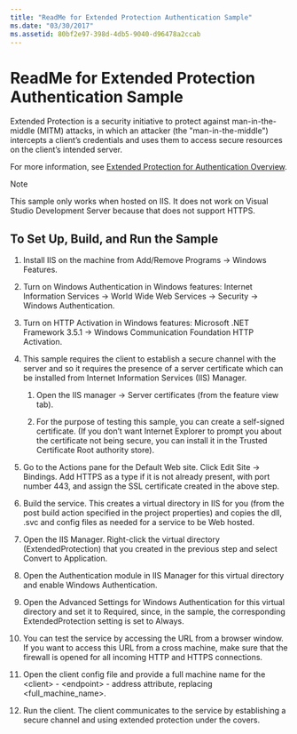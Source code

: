 ```yaml
---
title: "ReadMe for Extended Protection Authentication Sample"
ms.date: "03/30/2017"
ms.assetid: 80bf2e97-398d-4db5-9040-d96478a2ccab
---
```

# ReadMe for Extended Protection Authentication Sample

Extended Protection is a security initiative to protect against man-in-the-middle (MITM) attacks, in which an attacker (the "man-in-the-middle") intercepts a client’s credentials and uses them to access secure resources on the client’s intended server.

For more information, see [Extended Protection for Authentication Overview](../../../../docs/framework/wcf/feature-details/extended-protection-for-authentication-overview.md).

> [!NOTE]
> This sample only works when hosted on IIS. It does not work on Visual Studio Development Server because that does not support HTTPS.

## To Set Up, Build, and Run the Sample

1. Install IIS on the machine from Add/Remove Programs -> Windows Features.

2. Turn on Windows Authentication in Windows features: Internet Information Services -> World Wide Web Services -> Security -> Windows Authentication.

3. Turn on HTTP Activation in Windows features: Microsoft .NET Framework 3.5.1 -> Windows Communication Foundation HTTP Activation.

4. This sample requires the client to establish a secure channel with the server and so it requires the presence of a server certificate which can be installed from Internet Information Services (IIS) Manager.

    1. Open the IIS manager -> Server certificates (from the feature view tab).

    2. For the purpose of testing this sample, you can create a self-signed certificate. (If you don’t want Internet Explorer to prompt you about the certificate not being secure, you can install it in the Trusted Certificate Root authority store).

5. Go to the Actions pane for the Default Web site. Click Edit Site -> Bindings. Add HTTPS as a type if it is not already present, with port number 443, and assign the SSL certificate created in the above step.

6. Build the service. This creates a virtual directory in IIS for you (from the post build action specified in the project properties) and copies the dll, .svc and config files as needed for a service to be Web hosted.

7. Open the IIS Manager. Right-click the virtual directory (ExtendedProtection) that you created in the previous step and select Convert to Application.

8. Open the Authentication module in IIS Manager for this virtual directory and enable Windows Authentication.

9. Open the Advanced Settings for Windows Authentication for this virtual directory and set it to Required, since, in the sample, the corresponding ExtendedProtection setting is set to Always.

10. You can test the service by accessing the URL from a browser window. If you want to access this URL from a cross machine, make sure that the firewall is opened for all incoming HTTP and HTTPS connections.

11. Open the client config file and provide a full machine name for the \<client> - \<endpoint> - address attribute, replacing \<full_machine_name>.

12. Run the client. The client communicates to the service by establishing a secure channel and using extended protection under the covers.
